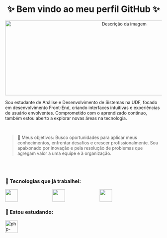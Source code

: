 <div align="center">
  
# ✨ Bem vindo ao meu perfil GitHub ✨

</div>

<p align="center">
<img src="https://github.com/Kauareis-code/imags/blob/main/Tumblr.gif" alt="Descrição da imagem" width="750" height="240">
</p>

Sou estudante de Análise e Desenvolvimento de Sistemas na UDF, focado em desenvolvimento Front-End, criando interfaces intuitivas e experiências de usuário envolventes. Comprometido com o aprendizado contínuo, também estou aberto a explorar novas áreas na tecnologia.

<br>

> 🚀 Meus objetivos:
Busco oportunidades para aplicar meus conhecimentos, enfrentar desafios e crescer profissionalmente. Sou apaixonado por inovação e pela resolução de problemas que agregam valor a uma equipe e à organização.

<br>
<br>

### 🌱 Tecnologias que já trabalhei:
<p style="display: flex; align-items: center;gap: 50px;">
<img loading="lazy" src="https://cdn.jsdelivr.net/gh/devicons/devicon@latest/icons/c/c-line.svg" width="40" height="40"/> &nbsp;&nbsp;&nbsp
<img loading="lazy" src="https://cdn.jsdelivr.net/gh/devicons/devicon@latest/icons/html5/html5-plain.svg"  width="40" height="40"/> &nbsp;&nbsp;&nbsp
<img loading="lazy" src="https://cdn.jsdelivr.net/gh/devicons/devicon@latest/icons/bootstrap/bootstrap-original.svg" width="40" height="40"/> &nbsp;&nbsp;&nbsp
</p>

### 🌱 Estou estudando:
<p style="display: flex; align-items: center;gap: 50px;">
<img loading="lazy" src="https://img.icons8.com/ios-filled/50/6C6ECF/php-logo.png" alt="php-logo" width="40" height="40"/> 
</p>

